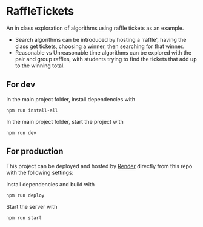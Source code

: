 # RaffleTickets
An in class exploration of algorithms using raffle tickets as an example. 

 * Search algorithms can be introduced by hosting a 'raffle', having the class get tickets, choosing a winner, then searching for that winner.
 * Reasonable vs Unreasonable time algorithms can be explored with the pair and group
 raffles, with students trying to find the tickets that add up to the winning total.

## For dev
In the main project folder, install dependencies with
```
npm run install-all
```

In the main project folder, start the project with
```
npm run dev
```

## For production
This project can be deployed and hosted by [Render](https://render.com) directly from 
this repo with the following settings:

Install dependencies and build with
```
npm run deploy
```

Start the server with
```
npm run start
```

